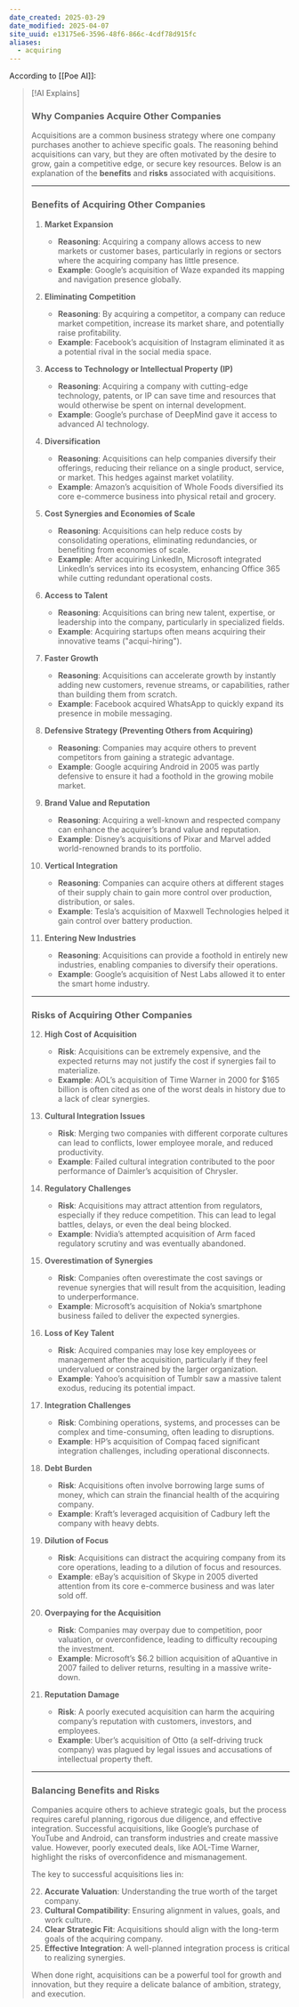 ```yaml
---
date_created: 2025-03-29
date_modified: 2025-04-07
site_uuid: e13175e6-3596-48f6-866c-4cdf78d915fc
aliases:
  - acquiring
---
```


According to [[Poe AI]]:

> [!AI Explains]
> ### **Why Companies Acquire Other Companies**
> 
> Acquisitions are a common business strategy where one company purchases another to achieve specific goals. The reasoning behind acquisitions can vary, but they are often motivated by the desire to grow, gain a competitive edge, or secure key resources. Below is an explanation of the **benefits** and **risks** associated with acquisitions.
> 
> ---
> 
> ### **Benefits of Acquiring Other Companies**
> 
> 1. **Market Expansion**
>     
>     - **Reasoning**: Acquiring a company allows access to new markets or customer bases, particularly in regions or sectors where the acquiring company has little presence.
>     - **Example**: Google’s acquisition of Waze expanded its mapping and navigation presence globally.
> 2. **Eliminating Competition**
>     
>     - **Reasoning**: By acquiring a competitor, a company can reduce market competition, increase its market share, and potentially raise profitability.
>     - **Example**: Facebook’s acquisition of Instagram eliminated it as a potential rival in the social media space.
> 3. **Access to Technology or Intellectual Property (IP)**
>     
>     - **Reasoning**: Acquiring a company with cutting-edge technology, patents, or IP can save time and resources that would otherwise be spent on internal development.
>     - **Example**: Google’s purchase of DeepMind gave it access to advanced AI technology.
> 4. **Diversification**
>     
>     - **Reasoning**: Acquisitions can help companies diversify their offerings, reducing their reliance on a single product, service, or market. This hedges against market volatility.
>     - **Example**: Amazon’s acquisition of Whole Foods diversified its core e-commerce business into physical retail and grocery.
> 5. **Cost Synergies and Economies of Scale**
>     
>     - **Reasoning**: Acquisitions can help reduce costs by consolidating operations, eliminating redundancies, or benefiting from economies of scale.
>     - **Example**: After acquiring LinkedIn, Microsoft integrated LinkedIn’s services into its ecosystem, enhancing Office 365 while cutting redundant operational costs.
> 6. **Access to Talent**
>     
>     - **Reasoning**: Acquisitions can bring new talent, expertise, or leadership into the company, particularly in specialized fields.
>     - **Example**: Acquiring startups often means acquiring their innovative teams ("acqui-hiring").
> 7. **Faster Growth**
>     
>     - **Reasoning**: Acquisitions can accelerate growth by instantly adding new customers, revenue streams, or capabilities, rather than building them from scratch.
>     - **Example**: Facebook acquired WhatsApp to quickly expand its presence in mobile messaging.
> 8. **Defensive Strategy (Preventing Others from Acquiring)**
>     
>     - **Reasoning**: Companies may acquire others to prevent competitors from gaining a strategic advantage.
>     - **Example**: Google acquiring Android in 2005 was partly defensive to ensure it had a foothold in the growing mobile market.
> 9. **Brand Value and Reputation**
>     
>     - **Reasoning**: Acquiring a well-known and respected company can enhance the acquirer’s brand value and reputation.
>     - **Example**: Disney’s acquisitions of Pixar and Marvel added world-renowned brands to its portfolio.
> 10. **Vertical Integration**
>     
>     - **Reasoning**: Companies can acquire others at different stages of their supply chain to gain more control over production, distribution, or sales.
>     - **Example**: Tesla’s acquisition of Maxwell Technologies helped it gain control over battery production.
> 11. **Entering New Industries**
>     
>     - **Reasoning**: Acquisitions can provide a foothold in entirely new industries, enabling companies to diversify their operations.
>     - **Example**: Google’s acquisition of Nest Labs allowed it to enter the smart home industry.
> 
> ---
> 
> ### **Risks of Acquiring Other Companies**
> 
> 12. **High Cost of Acquisition**
>     
>     - **Risk**: Acquisitions can be extremely expensive, and the expected returns may not justify the cost if synergies fail to materialize.
>     - **Example**: AOL’s acquisition of Time Warner in 2000 for $165 billion is often cited as one of the worst deals in history due to a lack of clear synergies.
> 13. **Cultural Integration Issues**
>     
>     - **Risk**: Merging two companies with different corporate cultures can lead to conflicts, lower employee morale, and reduced productivity.
>     - **Example**: Failed cultural integration contributed to the poor performance of Daimler’s acquisition of Chrysler.
> 14. **Regulatory Challenges**
>     
>     - **Risk**: Acquisitions may attract attention from regulators, especially if they reduce competition. This can lead to legal battles, delays, or even the deal being blocked.
>     - **Example**: Nvidia’s attempted acquisition of Arm faced regulatory scrutiny and was eventually abandoned.
> 15. **Overestimation of Synergies**
>     
>     - **Risk**: Companies often overestimate the cost savings or revenue synergies that will result from the acquisition, leading to underperformance.
>     - **Example**: Microsoft’s acquisition of Nokia’s smartphone business failed to deliver the expected synergies.
> 16. **Loss of Key Talent**
>     
>     - **Risk**: Acquired companies may lose key employees or management after the acquisition, particularly if they feel undervalued or constrained by the larger organization.
>     - **Example**: Yahoo’s acquisition of Tumblr saw a massive talent exodus, reducing its potential impact.
> 17. **Integration Challenges**
>     
>     - **Risk**: Combining operations, systems, and processes can be complex and time-consuming, often leading to disruptions.
>     - **Example**: HP’s acquisition of Compaq faced significant integration challenges, including operational disconnects.
> 18. **Debt Burden**
>     
>     - **Risk**: Acquisitions often involve borrowing large sums of money, which can strain the financial health of the acquiring company.
>     - **Example**: Kraft’s leveraged acquisition of Cadbury left the company with heavy debts.
> 19. **Dilution of Focus**
>     
>     - **Risk**: Acquisitions can distract the acquiring company from its core operations, leading to a dilution of focus and resources.
>     - **Example**: eBay’s acquisition of Skype in 2005 diverted attention from its core e-commerce business and was later sold off.
> 20. **Overpaying for the Acquisition**
>     
>     - **Risk**: Companies may overpay due to competition, poor valuation, or overconfidence, leading to difficulty recouping the investment.
>     - **Example**: Microsoft’s $6.2 billion acquisition of aQuantive in 2007 failed to deliver returns, resulting in a massive write-down.
> 21. **Reputation Damage**
>     
>     - **Risk**: A poorly executed acquisition can harm the acquiring company’s reputation with customers, investors, and employees.
>     - **Example**: Uber’s acquisition of Otto (a self-driving truck company) was plagued by legal issues and accusations of intellectual property theft.
> 
> ---
> 
> ### **Balancing Benefits and Risks**
> 
> Companies acquire others to achieve strategic goals, but the process requires careful planning, rigorous due diligence, and effective integration. Successful acquisitions, like Google’s purchase of YouTube and Android, can transform industries and create massive value. However, poorly executed deals, like AOL-Time Warner, highlight the risks of overconfidence and mismanagement.
> 
> The key to successful acquisitions lies in:
> 
> 22. **Accurate Valuation**: Understanding the true worth of the target company.
> 23. **Cultural Compatibility**: Ensuring alignment in values, goals, and work culture.
> 24. **Clear Strategic Fit**: Acquisitions should align with the long-term goals of the acquiring company.
> 25. **Effective Integration**: A well-planned integration process is critical to realizing synergies.
> 
> When done right, acquisitions can be a powerful tool for growth and innovation, but they require a delicate balance of ambition, strategy, and execution.